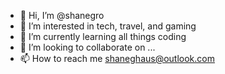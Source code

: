 - 👋 Hi, I’m @shanegro
- 👀 I’m interested in tech, travel, and gaming
- 🌱 I’m currently learning all things coding
- 💞️ I’m looking to collaborate on ...
- 📫 How to reach me shaneghaus@outlook.com

<!---
shanegro/shanegro is a ✨ special ✨ repository because its `README.md` (this file) appears on your GitHub profile.
You can click the Preview link to take a look at your changes.
--->
